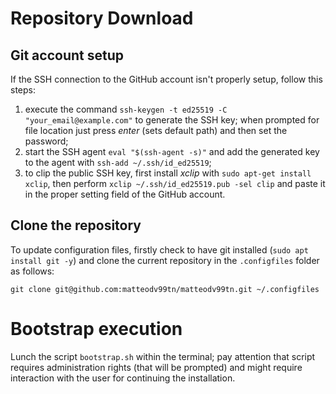 # Repository Download
## Git account setup

If the SSH connection to the GitHub account isn't properly setup, follow this steps:

1. execute the command `ssh-keygen -t ed25519 -C "your_email@example.com"` to generate the SSH key; when prompted for file location just press _enter_ (sets default path) and then set the password;
2. start the SSH agent `eval "$(ssh-agent -s)"` and add the generated key to the agent with `ssh-add ~/.ssh/id_ed25519`;
3. to clip the public SSH key, first install _xclip_ with `sudo apt-get install xclip`, then perform `xclip ~/.ssh/id_ed25519.pub -sel clip` and paste it in the proper setting field of the GitHub account.

## Clone the repository
To update configuration files, firstly check to have git installed (`sudo apt install git -y`) and clone the current repository in the `.configfiles` folder as follows:
``` 
git clone git@github.com:matteodv99tn/matteodv99tn.git ~/.configfiles
```

# Bootstrap execution
Lunch the script `bootstrap.sh` within the terminal; pay attention that script requires administration rights (that will be prompted) and might require interaction with the user for continuing the installation.


